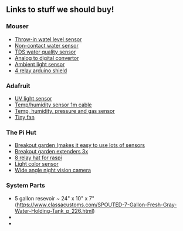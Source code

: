 ## Links to stuff we should buy!

### Mouser
- [Throw-in watel level sensor](https://www.mouser.com/ProductDetail/DFRobot/KIT0139?qs=PzGy0jfpSMuk6fgHiEc9Rw%3D%3D)
- [Non-contact water sensor](https://www.mouser.com/ProductDetail/DFRobot/SEN0204?qs=lqAf%2FiVYw9jUiIGa1q6XQw%3D%3D)
- [TDS water quality sensor](https://www.mouser.com/ProductDetail/DFRobot/SEN0244?qs=W0yvOO0ixfHyUmHuEPwC1w%3D%3D)
- [Analog to digital convertor](https://www.mouser.com/ProductDetail/DFRobot/DFR0553?qs=%252BEew9%252B0nqrCLaE%2FCYacu1g%3D%3D)
- [Ambient light sensor](https://www.mouser.com/ProductDetail/DFRobot/DFR0026?qs=Zcin8yvlhnNtXxmrk6BPpQ%3D%3D)
- [4 relay arduino shield](https://www.mouser.com/ProductDetail/Seeed-Studio/103030009?qs=SElPoaY2y5JNGPFyUSNJLQ%3D%3D)

### Adafruit
- [UV light sensor](https://www.adafruit.com/product/4831)
- [Temp/humidity sensor 1m cable](https://www.adafruit.com/product/4099)
- [Temp, humidity, pressure and gas sensor](https://www.adafruit.com/product/5046)
- [Tiny fan](https://www.adafruit.com/product/4316)

### The Pi Hut
- [Breakout garden (makes it easy to use lots of sensors](https://thepihut.com/products/breakout-garden-for-raspberry-pi-i2c-spi)
- [Breakout garden extenders 3x](https://thepihut.com/products/i2c-breakout-garden-extender-kit-3-pairs)
- [8 relay hat for raspi](https://thepihut.com/products/8-relay-card-v2-for-raspberry-pi)
- [Light color sensor](https://thepihut.com/products/bh1745-luminance-and-colour-sensor-breakout)
- [Wide angle night vision camera](https://thepihut.com/products/raspberry-pi-camera-board-night-vision-and-fisheye-160-lens-5mp)


### System Parts
- 5 gallon resevoir ~ 24" x 10" x 7" (https://www.classacustoms.com/SPOUTED-7-Gallon-Fresh-Gray-Water-Holding-Tank_p_226.html) 
- 
- 
